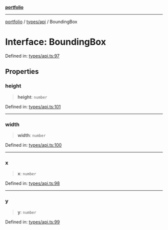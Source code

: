 [**portfolio**](../../../README.md)

***

[portfolio](../../../modules.md) / [types/api](../README.md) / BoundingBox

# Interface: BoundingBox

Defined in: [types/api.ts:97](https://github.com/tnorlund/Portfolio/blob/4e9e2a8fa40600e456ef73247e87d67f77cbbd17/portfolio/types/api.ts#L97)

## Properties

### height

> **height**: `number`

Defined in: [types/api.ts:101](https://github.com/tnorlund/Portfolio/blob/4e9e2a8fa40600e456ef73247e87d67f77cbbd17/portfolio/types/api.ts#L101)

***

### width

> **width**: `number`

Defined in: [types/api.ts:100](https://github.com/tnorlund/Portfolio/blob/4e9e2a8fa40600e456ef73247e87d67f77cbbd17/portfolio/types/api.ts#L100)

***

### x

> **x**: `number`

Defined in: [types/api.ts:98](https://github.com/tnorlund/Portfolio/blob/4e9e2a8fa40600e456ef73247e87d67f77cbbd17/portfolio/types/api.ts#L98)

***

### y

> **y**: `number`

Defined in: [types/api.ts:99](https://github.com/tnorlund/Portfolio/blob/4e9e2a8fa40600e456ef73247e87d67f77cbbd17/portfolio/types/api.ts#L99)
